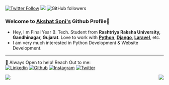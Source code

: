 
[![Twitter Follow](https://img.shields.io/twitter/follow/akshat_soni64?color=1DA1F2&logo=twitter&style=for-the-badge)](https://twitter.com/intent/follow?original_referer=https%3A%2F%2Fgithub.com%2Fakshatsoni64&screen_name=akshat_soni64)
<a href="#"><img src="https://badges.pufler.dev/years/akshatsoni64"></a>
<img alt="GitHub followers" src="https://img.shields.io/github/followers/akshatsoni64?style=social">



### Welcome to [Akshat Soni's](https://about.me/akshatsoni64) Github Profile👋

- Hey, I m Final Year B. Tech. Student from **Rashtriya Raksha University, Gandhinagar, Gujarat**. Love to work with [**Python**](https://www.python.org/), [**Django**](https://www.djangoproject.com/), [**Laravel**](https://www.laravel.com/), etc.
- I am very much interested in Python Development & Website Development.

*******
💬 Always Open to help! Reach Out to me: 
<br>
[![Linkedin](https://img.shields.io/badge/linkedin%20-%230077B5.svg?&style=for-the-badge&logo=linkedin&logoColor=white)](https://linkedin.com/in/akshatsoni64)
[![Github](https://img.shields.io/badge/github%20-%23121011.svg?&style=for-the-badge&logo=github&logoColor=white)](https://github.com/akshatsoni64)
[![Instagram](https://img.shields.io/badge/akshatsoni64%20-%23E4405F.svg?&style=for-the-badge&logo=Instagram&logoColor=white)](https://instagram.com/akshatsoni64)
[![Twitter](https://img.shields.io/badge/akshat_soni64%20-%231DA1F2.svg?&style=for-the-badge&logo=Twitter&logoColor=white)](https://twitter.com/akshat_soni64)
<div>
<img align="left" src="https://github-readme-stats.vercel.app/api?username=akshatsoni64&show_icons=true&hide_border=true&icon_color=5CFF33">
<img align="right" src="https://github-readme-stats.vercel.app/api/top-langs/?username=akshatsoni64&hide_border=true&hide=javascript,html">
</div>
